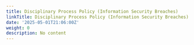 ```yaml
---
title: Disciplinary Process Policy (Information Security Breaches)
linkTitle: Disciplinary Process Policy (Information Security Breaches)
date: '2025-05-01T21:06:00Z'
weight: 0
description: No content
---
```




